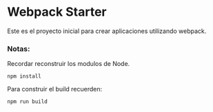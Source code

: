 # Webpack Starter

Este es el proyecto inicial para crear aplicaciones utilizando webpack.

### Notas:

Recordar reconstruir los modulos de Node.

```
npm install
```

Para construir el build recuerden:

```
npm run build
```

